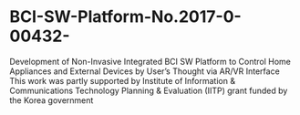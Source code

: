# BCI-SW-Platform-No.2017-0-00432-
Development of Non-Invasive Integrated BCI SW Platform to Control Home Appliances and External Devices by User’s Thought via AR/VR Interface
This work was partly supported by Institute of Information & Communications Technology Planning & Evaluation (IITP) grant funded by the Korea government 
